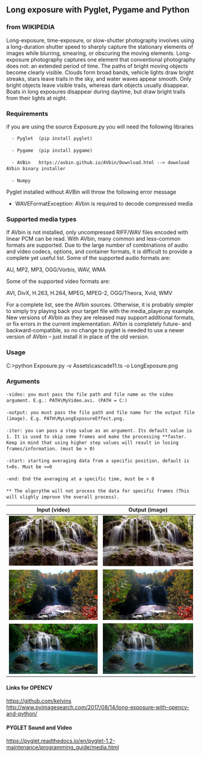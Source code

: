 ## Long exposure with Pyglet, Pygame and Python

### from WIKIPEDIA 

Long-exposure, time-exposure, or slow-shutter photography involves using a long-duration shutter speed to sharply capture the stationary elements of images while blurring, smearing, or obscuring the moving elements. Long-exposure photography captures one element that conventional photography does not: an extended period of time.
The paths of bright moving objects become clearly visible. Clouds form broad bands, vehicle lights draw bright streaks, stars leave trails in the sky, and water waves appear smooth. Only bright objects leave visible trails, whereas dark objects usually disappear. Boats in long exposures disappear during daytime, but draw bright trails from their lights at night.

### Requirements
if you are using the source Exposure.py you will need the following libraries
```
  - Pyglet  (pip install pyglet)
  
  - Pygame  (pip install pygame)
  
  - AVBin   https://avbin.github.io/AVbin/Download.html --> download AVbin binary installer
  
  - Numpy  
```
Pyglet installed without AVBin will throw the following error message 
- WAVEFormatException: AVbin is required to decode compressed media

### Supported media types
If AVbin is not installed, only uncompressed RIFF/WAV files encoded with linear PCM can be read.
With AVbin, many common and less-common formats are supported. Due to the large number of combinations of audio and video codecs, options, and container formats, it is difficult to provide a complete yet useful list. Some of the supported audio formats are:

AU, MP2, MP3, OGG/Vorbis, WAV, WMA

Some of the supported video formats are:

AVI, DivX, H.263, H.264, MPEG, MPEG-2, OGG/Theora, Xvid, WMV

For a complete list, see the AVbin sources. Otherwise, it is probably simpler to simply try playing back your target file with the media_player.py example.
New versions of AVbin as they are released may support additional formats, or fix errors in the current implementation. AVbin is completely future- and backward-compatible, so no change to pyglet is needed to use a newer version of AVbin – just install it in place of the old version.

### Usage
C:\>python Exposure.py -v Assets\\cascade11.ts -o LongExposure.png 

### Arguments
```
-video: you must pass the file path and file name as the video argument. E.g.: PATH\MyVideo.avi. (PATH = C:)

-output: you must pass the file path and file name for the output file (image). E.g. PATH\MyLongExposureEffect.png.

-iter: you can pass a step value as an argument. Its default value is 1. It is used to skip some frames and make the processing **faster. Keep in mind that using higher step values will result in losing frames/information. (must be > 0)

-start: starting averaging data from a specific position, default is t=0s. Must be >=0 

-end: End the averaging at a specific time, must be > 0

** The algorythm will not process the data for specific frames (This will slighly improve the overall process).
```

| **Input (video)** | **Output (image)** |
|:---------:|:----------:|
| ![Input](https://github.com/yoyoberenguer/Long_Exposure_Effect/blob/master/Assets/Image1.png) | ![Output](https://github.com/yoyoberenguer/Long_Exposure_Effect/blob/master/Assets/LongExposure1.png) |
| ![Input](https://github.com/yoyoberenguer/Long_Exposure_Effect/blob/master/Assets/Image2.png) | ![Output](https://github.com/yoyoberenguer/Long_Exposure_Effect/blob/master/Assets/LongExposure2.png) |
| ![Input](https://github.com/yoyoberenguer/Long_Exposure_Effect/blob/master/Assets/Image3.png) | ![Output](https://github.com/yoyoberenguer/Long_Exposure_Effect/blob/master/Assets/LongExposure3.png) |


#### Links for OPENCV
https://github.com/kelvins 
http://www.pyimagesearch.com/2017/08/14/long-exposure-with-opencv-and-python/

#### PYGLET Sound and Video
https://pyglet.readthedocs.io/en/pyglet-1.2-maintenance/programming_guide/media.html

